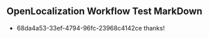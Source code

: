 ## OpenLocalization Workflow Test MarkDown
* 68da4a53-33ef-4794-96fc-23968c4142ce 
thanks!<!--HONumber=Mar16_HO4-->
